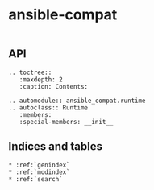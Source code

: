# ansible-compat

```{include} examples.md
```

## API

```{eval-rst}
.. toctree::
   :maxdepth: 2
   :caption: Contents:

.. automodule:: ansible_compat.runtime
.. autoclass:: Runtime
   :members:
   :special-members: __init__
```

## Indices and tables

```{eval-rst}
* :ref:`genindex`
* :ref:`modindex`
* :ref:`search`

```
